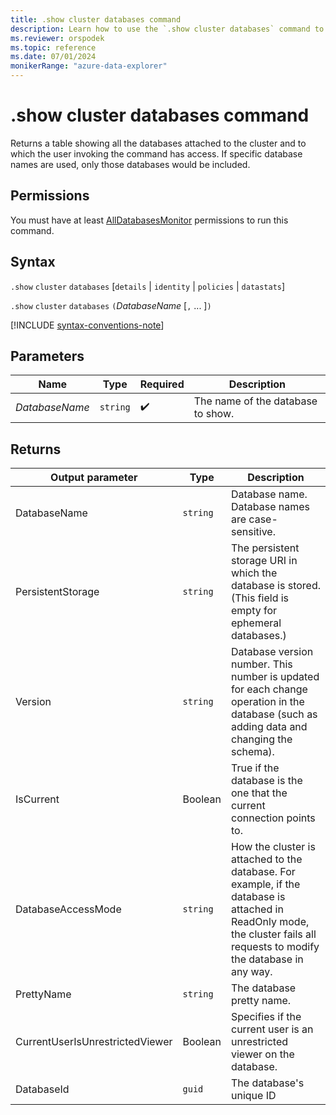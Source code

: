 ```yaml
---
title: .show cluster databases command
description: Learn how to use the `.show cluster databases` command to show the databases attached to the invoked cluster.
ms.reviewer: orspodek
ms.topic: reference
ms.date: 07/01/2024
monikerRange: "azure-data-explorer"
---
```

# .show cluster databases command

Returns a table showing all the databases attached to the cluster and to which the user invoking the command has access. If specific database names are used, only those databases would
be included.

## Permissions

You must have at least [AllDatabasesMonitor](../access-control/role-based-access-control.md) permissions to run this command.

## Syntax

`.show` `cluster` `databases` [`details` | `identity` | `policies` | `datastats`]

`.show` `cluster` `databases` `(`*DatabaseName* [`,` ... ]`)`

[!INCLUDE [syntax-conventions-note](../includes/syntax-conventions-note.md)]

## Parameters

|Name|Type|Required|Description|
|--|--|--|--|
|*DatabaseName*| `string` | :heavy_check_mark:|The name of the database to show.|

## Returns

|Output parameter |Type |Description
|---|---|---
|DatabaseName  | `string` |Database name. Database names are case-sensitive.
|PersistentStorage  | `string` |The persistent storage URI in which the database is stored. (This field is empty for ephemeral databases.)
|Version  | `string` |Database version number. This number is updated for each change operation in the database (such as adding data and changing the schema).
|IsCurrent  |Boolean |True if the database is the one that the current connection points to.
|DatabaseAccessMode  | `string` |How the cluster is attached to the database. For example, if the database is attached in ReadOnly mode, the cluster fails all requests to modify the database in any way.
|PrettyName | `string` |The database pretty name.
|CurrentUserIsUnrestrictedViewer |Boolean | Specifies if the current user is an unrestricted viewer on the database.
|DatabaseId | `guid` |The database's unique ID
